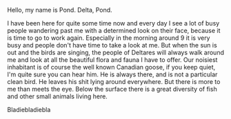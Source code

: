 Hello, my name is Pond. Delta, Pond.

I have been here for quite some time now and every day I see a lot of busy people wandering past me with a determined look on their face, because it is time to go to work again. Especially in the morning around 9 it is very busy and people don't have time to take a look at me. But when the sun is out and the birds are singing, the people of Deltares will always walk around me and look at all the beautiful flora and fauna I have to offer. Our noisiest inhabitant is of course the well known Canadian goose, if you keep quiet, I'm quite sure you can hear him. He is always there, and is not a particular clean bird. He leaves his shit lying around everywhere. But there is more to me than meets the eye. Below the surface there is a great diversity of fish and other small animals living here.

Bladiebladiebla
